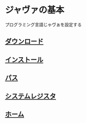 # ジャヴァの基本

プログラミング言語じゃヴぁを設定する

## [ダウンロード](https://github.com/ghsumiyasu/Java-Basico/blob/main/README-Java-Download-jp.md)
## [インストール](https://github.com/ghsumiyasu/Java-Basico/blob/main/README-Java-Instalacao-jp.md)
## [パス](https://github.com/ghsumiyasu/Java-Basico/blob/main/README-Java-Path-jp.md)
## [システムレジスタ](https://github.com/ghsumiyasu/Java-Basico/blob/main/README-Java-Registro-jp.md)
## [ホーム](https://github.com/ghsumiyasu/Java-Basico/blob/main/README-Java-Home-jp.md)
